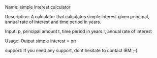 Name: simple interest calculator


Description: 
A calculator that calculates simple interest given principal, annual rate of interest and time period in years.


Input:
   p, principal amount
   t, time period in years
   r, annual rate of interest
   
Usage: 
Output
   simple interest = p*t*r

support: If you need any support, dont hesitate to contact IBM ;-)
